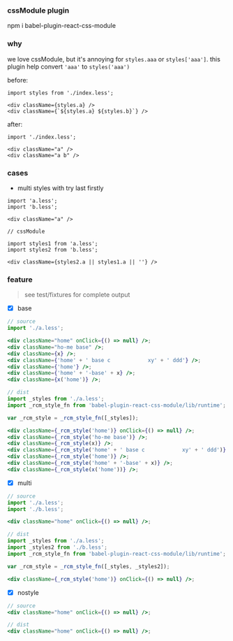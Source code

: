 ### cssModule plugin

npm i babel-plugin-react-css-module

### why

we love cssModule, but it's annoying for `styles.aaa` or `styles['aaa']`.
this plugin help convert `'aaa'` to `styles('aaa')`

before:

```
import styles from './index.less';

<div className={styles.a} />
<div className={`${styles.a} ${styles.b}`} />
```

after:

```
import './index.less';

<div className="a" />
<div className="a b" />
```

### cases

- multi styles with try last firstly

```
import 'a.less';
import 'b.less';

<div className="a" />

// cssModule

import styles1 from 'a.less';
import styles2 from 'b.less';

<div className={styles2.a || styles1.a || ''} />
```

### feature

> see test/fixtures for complete output

- [x] base

```jsx
// source
import './a.less';

<div className="home" onClick={() => null} />;
<div className="ho-me base" />;
<div className={x} />;
<div className={'home' + ' base c            xy' + ' ddd'} />;
<div className={'home'} />;
<div className={'home' + '-base' + x} />;
<div className={x('home')} />;

// dist
import _styles from './a.less';
import _rcm_style_fn from 'babel-plugin-react-css-module/lib/runtime';

var _rcm_style = _rcm_style_fn([_styles]);

<div className={_rcm_style('home')} onClick={() => null} />;
<div className={_rcm_style('ho-me base')} />;
<div className={_rcm_style(x)} />;
<div className={_rcm_style('home' + ' base c            xy' + ' ddd')} />;
<div className={_rcm_style('home')} />;
<div className={_rcm_style('home' + '-base' + x)} />;
<div className={_rcm_style(x('home'))} />;
```

- [x] multi

```jsx
// source
import './a.less';
import './b.less';

<div className="home" onClick={() => null} />;

// dist
import _styles from './a.less';
import _styles2 from './b.less';
import _rcm_style_fn from 'babel-plugin-react-css-module/lib/runtime';

var _rcm_style = _rcm_style_fn([_styles, _styles2]);

<div className={_rcm_style('home')} onClick={() => null} />;
```

- [x] nostyle

```jsx
// source
<div className="home" onClick={() => null} />;

// dist
<div className="home" onClick={() => null} />;
```
